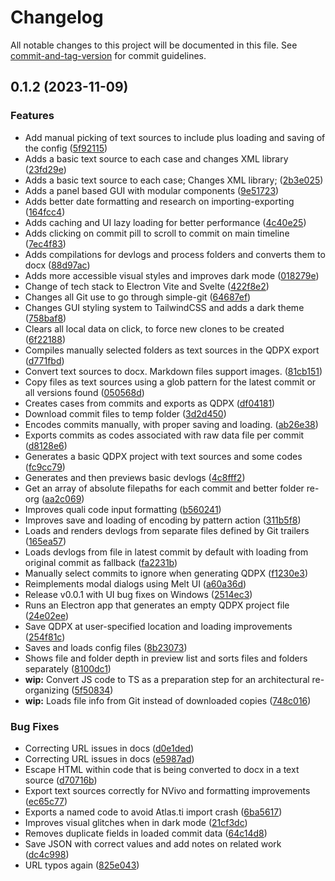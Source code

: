 # Changelog

All notable changes to this project will be documented in this file. See [commit-and-tag-version](https://github.com/absolute-version/commit-and-tag-version) for commit guidelines.

## 0.1.2 (2023-11-09)


### Features

* Add manual picking of text sources to include plus loading and saving of the config ([5f92115](https://github.com/enricllagostera/repo-to-qda/commit/5f92115cf07d97eb2d1e4864c3c7dcae0d225894))
* Adds a basic text source to each case and changes XML library ([23fd29e](https://github.com/enricllagostera/repo-to-qda/commit/23fd29e4ca953b9a4d18cbd5a903a917e4632bd3))
* Adds a basic text source to each case; Changes XML library; ([2b3e025](https://github.com/enricllagostera/repo-to-qda/commit/2b3e025402e572aacd29e5975cee36710231bb89))
* Adds a panel based GUI with modular components ([9e51723](https://github.com/enricllagostera/repo-to-qda/commit/9e51723726690c9fa14e96e46c2853ef05e0e216))
* Adds better date formatting and research on importing-exporting ([164fcc4](https://github.com/enricllagostera/repo-to-qda/commit/164fcc436728139beafbe35c9f531afe807806f0))
* Adds caching and UI lazy loading for better performance ([4c40e25](https://github.com/enricllagostera/repo-to-qda/commit/4c40e2569064d023f3133e1365d9595f662b690b))
* Adds clicking on commit pill to scroll to commit on main timeline ([7ec4f83](https://github.com/enricllagostera/repo-to-qda/commit/7ec4f83c56d5dffe56debe63f1e1c25f14973bb6))
* Adds compilations for devlogs and process folders and converts them to docx ([88d97ac](https://github.com/enricllagostera/repo-to-qda/commit/88d97ac9731570f4c0dbcb9ec576a2a45f367f9e))
* Adds more accessible visual styles and improves dark mode ([018279e](https://github.com/enricllagostera/repo-to-qda/commit/018279e965c4b76705d03aa181bd381bb520d54b))
* Change of tech stack to Electron Vite and Svelte ([422f8e2](https://github.com/enricllagostera/repo-to-qda/commit/422f8e2b2e0369c30fd0a4faa5d235f668416517))
* Changes all Git use to go through simple-git ([64687ef](https://github.com/enricllagostera/repo-to-qda/commit/64687ef67fd9c797ed98f547f121a37c8425c4be))
* Changes GUI styling system to TailwindCSS and adds a dark theme ([758baf8](https://github.com/enricllagostera/repo-to-qda/commit/758baf81c8eb6c00e4d42f29990553ef4fbe4837))
* Clears all local data on click, to force new clones to be created ([6f22188](https://github.com/enricllagostera/repo-to-qda/commit/6f22188bcd54be4ae9965d0b6e7564b2f8c29f7d))
* Compiles manually selected folders as text sources in the QDPX export ([d771fbd](https://github.com/enricllagostera/repo-to-qda/commit/d771fbd1b40a2d9104f3d41047278ae5072c1824))
* Convert text sources to docx. Markdown files support images. ([81cb151](https://github.com/enricllagostera/repo-to-qda/commit/81cb151b374246159e0ff11dae664b48d7ccafd7))
* Copy files as text sources using a glob pattern for the latest commit or all versions found ([050568d](https://github.com/enricllagostera/repo-to-qda/commit/050568d303cf722d32fd04815072ef0b614e5b32))
* Creates cases from commits and exports as QDPX ([df04181](https://github.com/enricllagostera/repo-to-qda/commit/df04181db402364a1b61527069bbead97230a4bd))
* Download commit files to temp folder ([3d2d450](https://github.com/enricllagostera/repo-to-qda/commit/3d2d450f9a26b2af3e4aa69578a8aa81a49c33ab))
* Encodes commits manually, with proper saving and loading. ([ab26e38](https://github.com/enricllagostera/repo-to-qda/commit/ab26e38d94e3c25a14fc2adfb61cbbb3be707b57))
* Exports commits as codes associated with raw data file per commit ([d8128e6](https://github.com/enricllagostera/repo-to-qda/commit/d8128e66496d873151d75c633ada4d5f83d1da55))
* Generates a basic QDPX project with text sources and some codes ([fc9cc79](https://github.com/enricllagostera/repo-to-qda/commit/fc9cc79726d1981d34a5266a51cea101cc7db044))
* Generates and then previews basic devlogs ([4c8fff2](https://github.com/enricllagostera/repo-to-qda/commit/4c8fff2447f63486b92e137969a8c87fca759207))
* Get an array of absolute filepaths for each commit and better folder re-org ([aa2c069](https://github.com/enricllagostera/repo-to-qda/commit/aa2c069d95fe95b0cf1fa11444b583e50807119e))
* Improves quali code input formatting ([b560241](https://github.com/enricllagostera/repo-to-qda/commit/b5602419d0928dc2058d8603744a2add47176ccf))
* Improves save and loading of encoding by pattern action ([311b5f8](https://github.com/enricllagostera/repo-to-qda/commit/311b5f82205846cb21ee42987aa96ac4649999b3))
* Loads and renders devlogs from separate files defined by Git trailers ([165ea57](https://github.com/enricllagostera/repo-to-qda/commit/165ea57884822bce514c316e02932b49fecb70bb))
* Loads devlogs from file in latest commit by default with loading from original commit as fallback ([fa2231b](https://github.com/enricllagostera/repo-to-qda/commit/fa2231b0503ab1c1310ad57a40084e9e4c0e5240))
* Manually select commits to ignore when generating QDPX ([f1230e3](https://github.com/enricllagostera/repo-to-qda/commit/f1230e3d65533d5663ba66ad0b66c363c1bcd03a))
* Reimplements modal dialogs using Melt UI ([a60a36d](https://github.com/enricllagostera/repo-to-qda/commit/a60a36d5362f7e22fbdc37cdc956b914a12a38f7))
* Release v0.0.1 with UI bug fixes on Windows ([2514ec3](https://github.com/enricllagostera/repo-to-qda/commit/2514ec38884196bbe4b57fa5ef138761216f427b))
* Runs an Electron app that generates an empty QDPX project file ([24e02ee](https://github.com/enricllagostera/repo-to-qda/commit/24e02eeeba155a1608ddb3938508787a984078f8))
* Save QDPX at user-specified location and loading improvements ([254f81c](https://github.com/enricllagostera/repo-to-qda/commit/254f81cbbe2639025c625e468bda92f27d3ee5d9))
* Saves and loads config files ([8b23073](https://github.com/enricllagostera/repo-to-qda/commit/8b23073b461f71f4dab1cab36ce703547a5daf4b))
* Shows file and folder depth in preview list and sorts files and folders separately ([8100dc1](https://github.com/enricllagostera/repo-to-qda/commit/8100dc1dd7dc9f03083a9e55a26b069f2c8ccda5))
* **wip:** Convert JS code to TS as a preparation step for an architectural re-organizing ([5f50834](https://github.com/enricllagostera/repo-to-qda/commit/5f508340ee946b9adf5dd53b11db95abd06ab623))
* **wip:** Loads file info from Git instead of downloaded copies ([748c016](https://github.com/enricllagostera/repo-to-qda/commit/748c016f763464f8bd57e58fd28c58a1d79d5082))


### Bug Fixes

* Correcting URL issues in docs ([d0e1ded](https://github.com/enricllagostera/repo-to-qda/commit/d0e1deddbf103e675f8af93963245a5085455930))
* Correcting URL issues in docs ([e5987ad](https://github.com/enricllagostera/repo-to-qda/commit/e5987ad8cc3cf4fd18b0fcfe9e71e211f7c1ec5b))
* Escape HTML within code that is being converted to docx in a text source ([d70716b](https://github.com/enricllagostera/repo-to-qda/commit/d70716b961dcdba70da163a5ccb64598e97cdd60))
* Export text sources correctly for NVivo and formatting improvements ([ec65c77](https://github.com/enricllagostera/repo-to-qda/commit/ec65c775b9e4dead2d2b7de51ba86f33cdd9d676))
* Exports a named code to avoid Atlas.ti import crash ([6ba5617](https://github.com/enricllagostera/repo-to-qda/commit/6ba5617d6d5d243352027e7254c6106d331bd598))
* Improves visual glitches when in dark mode ([21cf3dc](https://github.com/enricllagostera/repo-to-qda/commit/21cf3dc9cacf37941df8381b9bbb456446327489))
* Removes duplicate fields in loaded commit data ([64c14d8](https://github.com/enricllagostera/repo-to-qda/commit/64c14d8b3d6f15e64262a5a1a453c49c80639270))
* Save JSON with correct values and add notes on related work ([dc4c998](https://github.com/enricllagostera/repo-to-qda/commit/dc4c998f7ed3efafe864506ec2b988469d5db3e7))
* URL typos again ([825e043](https://github.com/enricllagostera/repo-to-qda/commit/825e043d77ad0cf07e890034e565cc0c04427c2d))
